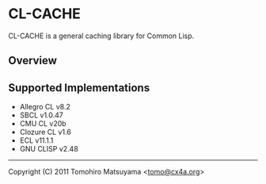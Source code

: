 CL-CACHE
========

CL-CACHE is a general caching library for Common Lisp.

Overview
--------

Supported Implementations
-------------------------

* Allegro CL v8.2
* SBCL v1.0.47
* CMU CL v20b
* Clozure CL v1.6
* ECL v11.1.1
* GNU CLISP v2.48

----

Copyright (C) 2011  Tomohiro Matsuyama <<tomo@cx4a.org>>
